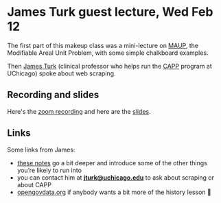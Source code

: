 # James Turk guest lecture, Wed Feb 12

The first part of this makeup class was a mini-lecture on [MAUP](https://en.wikipedia.org/wiki/Modifiable_areal_unit_problem), the Modifiable Areal Unit Problem, with some simple chalkboard examples.

Then [James Turk](https://cs.uchicago.edu/news/civic-tech-pioneer-james-turk-joins-uchicago-cs-to-teach-in-mpcs-capp/) (clinical professor who helps run the [CAPP](https://capp.uchicago.edu/curriculum/) program at UChicago) spoke about web scraping.


## Recording and slides

Here's the [zoom recording](https://cornell.zoom.us/rec/share/A8FCHkLkYllVls5FDOv6HQG1-JMTsIDZelqScFekFdkkThb6n_kQXlneNJDcHwyb.DhpPjP7mX3P7su-T?startTime=1739394158000) and here are the [slides](https://github.com/PUBPOL-2130/materials/blob/main/guests/JamesTurk-slides.pdf).

## Links

Some links from James:
* [these notes](https://mpd.jpt.sh/web-scraping) go a bit deeper and introduce some of the other things you’re likely to run into
* you can contact him at **jturk@uchicago.edu** to ask about scraping or about CAPP
* [opengovdata.org](https://opengovdata.org) if anybody wants a bit more of the history lesson :slightly_smiling_face:
